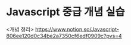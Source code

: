 # Javascript 중급 개념 실습
<개념 정리>
https://www.notion.so/Javascript-806ee120d0c34be2a7350cf6edf0909c?pvs=4
